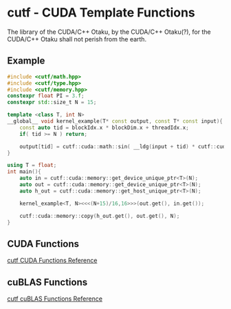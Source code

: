# cutf - CUDA Template Functions
The library of the CUDA/C++ Otaku, by the CUDA/C++ Otaku(?), for the CUDA/C++ Otaku shall not perish from the earth.

## Example
```cpp
#include <cutf/math.hpp>
#include <cutf/type.hpp>
#include <cutf/memory.hpp>
constexpr float PI = 3.f;
constexpr std::size_t N = 15;

template <class T, int N>
__global__ void kernel_example(T* const output, const T* const input){
	const auto tid = blockIdx.x * blockDim.x + threadIdx.x;
	if( tid >= N ) return;

	output[tid] = cutf::cuda::math::sin( __ldg(input + tid) * cutf::cuda::type::cast<T>(PI) );
}

using T = float;
int main(){
	auto in = cutf::cuda::memory::get_device_unique_ptr<T>(N);
	auto out = cutf::cuda::memory::get_device_unique_ptr<T>(N);
	auto h_out = cutf::cuda::memory::get_host_unique_ptr<T>(N);

	kernel_example<T, N><<<(N+15)/16,16>>>(out.get(), in.get());

	cutf::cuda::memory::copy(h_out.get(), out.get(), N);
}
```

## CUDA Functions
[cutf CUDA Functions Reference](./docs/cuda.md)

## cuBLAS Functions
[cutf cuBLAS Functions Reference](./docs/cublas.md)
